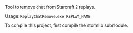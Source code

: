 Tool to remove chat from Starcraft 2 replays.

Usage:
`ReplayChatRemove.exe REPLAY_NAME`

To compile this project, first compile the stormlib submodule.
